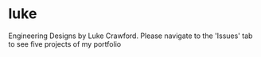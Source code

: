 # luke
Engineering Designs by Luke Crawford. 
Please navigate to the 'Issues' tab to see five projects of my portfolio 
